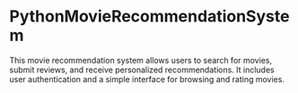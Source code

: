 # PythonMovieRecommendationSystem
This movie recommendation system allows users to search for movies, submit reviews, and receive personalized recommendations. It includes user authentication and a simple interface for browsing and rating movies.
